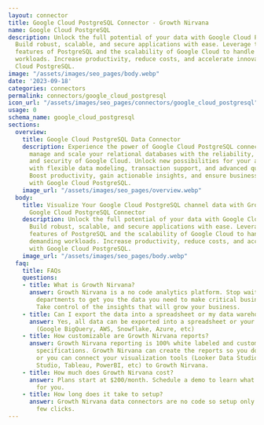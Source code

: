 ```yaml
---
layout: connector
title: Google Cloud PostgreSQL Connector - Growth Nirvana
name: Google Cloud PostgreSQL
description: Unlock the full potential of your data with Google Cloud PostgreSQL.
  Build robust, scalable, and secure applications with ease. Leverage the advanced
  features of PostgreSQL and the scalability of Google Cloud to handle your most demanding
  workloads. Increase productivity, reduce costs, and accelerate innovation with Google
  Cloud PostgreSQL.
image: "/assets/images/seo_pages/body.webp"
date: '2023-09-18'
categories: connectors
permalink: connectors/google_cloud_postgresql
icon_url: "/assets/images/seo_pages/connectors/google_cloud_postgresql"
usage: 0
schema_name: google_cloud_postgresql
sections:
  overview:
    title: Google Cloud PostgreSQL Data Connector
    description: Experience the power of Google Cloud PostgreSQL connector. Seamlessly
      manage and scale your relational databases with the reliability, performance,
      and security of Google Cloud. Unlock new possibilities for your applications
      with flexible data modeling, transaction support, and advanced querying capabilities.
      Boost productivity, gain actionable insights, and ensure business continuity
      with Google Cloud PostgreSQL.
    image_url: "/assets/images/seo_pages/overview.webp"
  body:
    title: Visualize Your Google Cloud PostgreSQL channel data with Growth Nirvana's
      Google Cloud PostgreSQL Connector
    description: Unlock the full potential of your data with Google Cloud PostgreSQL.
      Build robust, scalable, and secure applications with ease. Leverage the advanced
      features of PostgreSQL and the scalability of Google Cloud to handle your most
      demanding workloads. Increase productivity, reduce costs, and accelerate innovation
      with Google Cloud PostgreSQL.
    image_url: "/assets/images/seo_pages/body.webp"
  faq:
    title: FAQs
    questions:
    - title: What is Growth Nirvana?
      answer: Growth Nirvana is a no code analytics platform. Stop waiting for other
        departments to get you the data you need to make critical business decisions.
        Take control of the insights that will grow your business.
    - title: Can I export the data into a spreadsheet or my data warehouse?
      answer: Yes, all data can be exported into a spreadsheet or your data warehouse
        (Google BigQuery, AWS, Snowflake, Azure, etc)
    - title: How customizable are Growth Nirvana reports?
      answer: Growth Nirvana reporting is 100% white labeled and customized to your
        specifications. Growth Nirvana can create the reports so you don’t have to
        or you can connect your visualization tools (Looker Data Studio/Google Data
        Studio, Tableau, PowerBI, etc) to Growth Nirvana.
    - title: How much does Growth Nirvana cost?
      answer: Plans start at $200/month. Schedule a demo to learn what plan is best
        for you.
    - title: How long does it take to setup?
      answer: Growth Nirvana data connectors are no code so setup only requires a
        few clicks.
---
```

